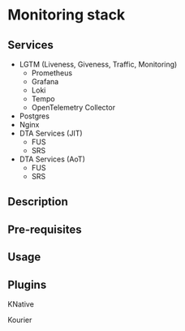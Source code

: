 # Monitoring stack

## Services

- LGTM (Liveness, Giveness, Traffic, Monitoring)
  - Prometheus
  - Grafana
  - Loki
  - Tempo
  - OpenTelemetry Collector
- Postgres
- Nginx
- DTA Services (JIT)
  - FUS
  - SRS
- DTA Services (AoT)
  - FUS
  - SRS

## Description

## Pre-requisites

## Usage

## Plugins

KNative

Kourier
